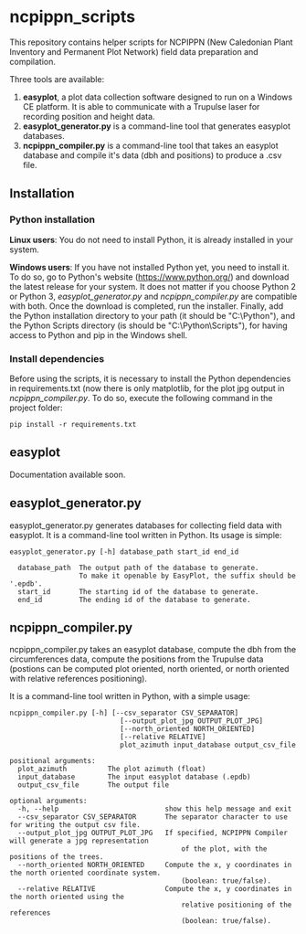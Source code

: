 # ncpippn_scripts #

This repository contains helper scripts for NCPIPPN (New Caledonian Plant Inventory and Permanent Plot Network) field data preparation and compilation.

Three tools are available:
  
1. **easyplot**, a plot data collection software designed to run on a Windows CE platform. It is able to communicate with a Trupulse laser for recording position and height data. 
2. **easyplot_generator.py** is a command-line tool that generates easyplot databases.
3. **ncpippn_compiler.py** is a command-line tool that takes an easyplot database and compile it's data (dbh and positions) to produce a .csv file.


## Installation ##

### Python installation ###

**Linux users**: You do not need to install Python, it is already installed in your system.

**Windows users**: If you have not installed Python yet, you need to install it. To do so, go to Python's website (https://www.python.org/) and download the latest release for your system. It does not matter if you choose Python 2 or Python 3, *easyplot_generator.py* and *ncpippn_compiler.py* are compatible with both. Once the download is completed, run the installer. Finally, add the Python installation directory to your path (it should be "C:\Python<version>\"), and the Python Scripts directory (is should be "C:\Python<version>\Scripts\"), for having access to Python and pip in the Windows shell.

### Install dependencies ###

Before using the scripts, it is necessary to install the Python dependencies in requirements.txt (now there is only matplotlib, for the plot jpg output in *ncpippn_compiler.py*. To do so, execute the following command in the project folder:

`pip install -r requirements.txt`


## easyplot ##

Documentation available soon.

## easyplot_generator.py ##

easyplot_generator.py generates databases for collecting field data with easyplot. It is a command-line tool written in Python. Its usage is simple:

```
easyplot_generator.py [-h] database_path start_id end_id

  database_path  The output path of the database to generate.
                 To make it openable by EasyPlot, the suffix should be '.epdb'.      
  start_id       The starting id of the database to generate.
  end_id         The ending id of the database to generate.
```


## ncpippn_compiler.py ##

ncpippn_compiler.py takes an easyplot database, compute the dbh from the circumferences data, compute the positions from the Trupulse data (postions can be computed plot oriented, north oriented, or north oriented with relative references positioning).

It is a command-line tool written in Python, with a simple usage:

```
ncpippn_compiler.py [-h] [--csv_separator CSV_SEPARATOR]
                           [--output_plot_jpg OUTPUT_PLOT_JPG]
                           [--north_oriented NORTH_ORIENTED]
                           [--relative RELATIVE]
                           plot_azimuth input_database output_csv_file

positional arguments:
  plot_azimuth          The plot azimuth (float)
  input_database        The input easyplot database (.epdb)
  output_csv_file       The output file

optional arguments:
  -h, --help                          show this help message and exit
  --csv_separator CSV_SEPARATOR       The separator character to use for writing the output csv file.
  --output_plot_jpg OUTPUT_PLOT_JPG   If specified, NCPIPPN Compiler will generate a jpg representation 
                                          of the plot, with the positions of the trees.
  --north_oriented NORTH_ORIENTED     Compute the x, y coordinates in the north oriented coordinate system. 
                                          (boolean: true/false).
  --relative RELATIVE                 Compute the x, y coordinates in the north oriented using the
                                          relative positioning of the references 
                                          (boolean: true/false).
```

